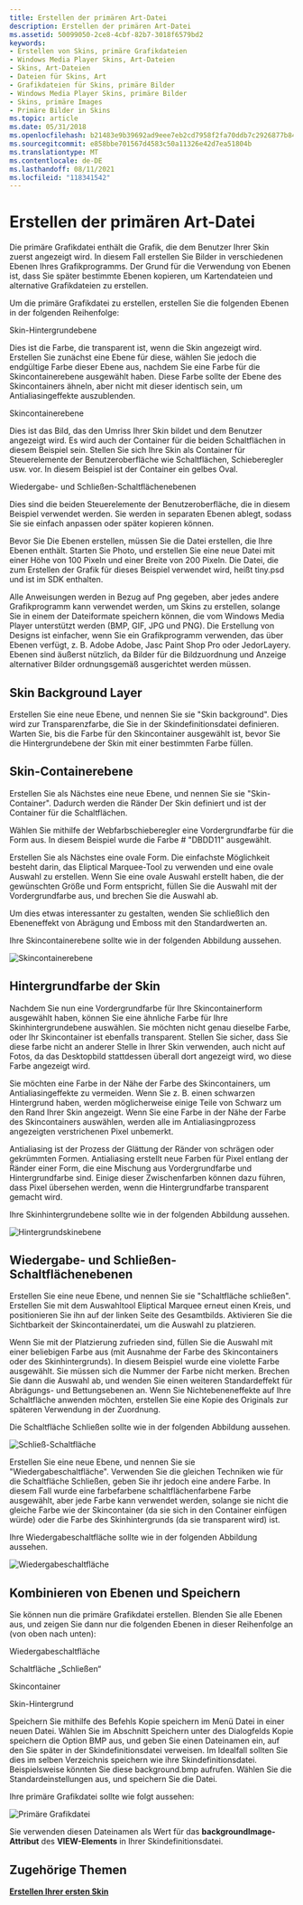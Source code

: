 ```yaml
---
title: Erstellen der primären Art-Datei
description: Erstellen der primären Art-Datei
ms.assetid: 50099050-2ce8-4cbf-82b7-3018f6579bd2
keywords:
- Erstellen von Skins, primäre Grafikdateien
- Windows Media Player Skins, Art-Dateien
- Skins, Art-Dateien
- Dateien für Skins, Art
- Grafikdateien für Skins, primäre Bilder
- Windows Media Player Skins, primäre Bilder
- Skins, primäre Images
- Primäre Bilder in Skins
ms.topic: article
ms.date: 05/31/2018
ms.openlocfilehash: b21483e9b39692ad9eee7eb2cd7958f2fa70ddb7c2926877b84f3f537156bd55
ms.sourcegitcommit: e858bbe701567d4583c50a11326e42d7ea51804b
ms.translationtype: MT
ms.contentlocale: de-DE
ms.lasthandoff: 08/11/2021
ms.locfileid: "118341542"
---
```

# <a name="creating-the-primary-art-file"></a>Erstellen der primären Art-Datei

Die primäre Grafikdatei enthält die Grafik, die dem Benutzer Ihrer Skin zuerst angezeigt wird. In diesem Fall erstellen Sie Bilder in verschiedenen Ebenen Ihres Grafikprogramms. Der Grund für die Verwendung von Ebenen ist, dass Sie später bestimmte Ebenen kopieren, um Kartendateien und alternative Grafikdateien zu erstellen.

Um die primäre Grafikdatei zu erstellen, erstellen Sie die folgenden Ebenen in der folgenden Reihenfolge:

Skin-Hintergrundebene

Dies ist die Farbe, die transparent ist, wenn die Skin angezeigt wird. Erstellen Sie zunächst eine Ebene für diese, wählen Sie jedoch die endgültige Farbe dieser Ebene aus, nachdem Sie eine Farbe für die Skincontainerebene ausgewählt haben. Diese Farbe sollte der Ebene des Skincontainers ähneln, aber nicht mit dieser identisch sein, um Antialiasingeffekte auszublenden.

Skincontainerebene

Dies ist das Bild, das den Umriss Ihrer Skin bildet und dem Benutzer angezeigt wird. Es wird auch der Container für die beiden Schaltflächen in diesem Beispiel sein. Stellen Sie sich Ihre Skin als Container für Steuerelemente der Benutzeroberfläche wie Schaltflächen, Schieberegler usw. vor. In diesem Beispiel ist der Container ein gelbes Oval.

Wiedergabe- und Schließen-Schaltflächenebenen

Dies sind die beiden Steuerelemente der Benutzeroberfläche, die in diesem Beispiel verwendet werden. Sie werden in separaten Ebenen ablegt, sodass Sie sie einfach anpassen oder später kopieren können.

Bevor Sie Die Ebenen erstellen, müssen Sie die Datei erstellen, die Ihre Ebenen enthält. Starten Sie Photo, und erstellen Sie eine neue Datei mit einer Höhe von 100 Pixeln und einer Breite von 200 Pixeln. Die Datei, die zum Erstellen der Grafik für dieses Beispiel verwendet wird, heißt tiny.psd und ist im SDK enthalten.

Alle Anweisungen werden in Bezug auf Png gegeben, aber jedes andere Grafikprogramm kann verwendet werden, um Skins zu erstellen, solange Sie in einem der Dateiformate speichern können, die vom Windows Media Player unterstützt werden (BMP, GIF, JPG und PNG). Die Erstellung von Designs ist einfacher, wenn Sie ein Grafikprogramm verwenden, das über Ebenen verfügt, z. B. Adobe Adobe, Jasc Paint Shop Pro oder JedorLayery. Ebenen sind äußerst nützlich, da Bilder für die Bildzuordnung und Anzeige alternativer Bilder ordnungsgemäß ausgerichtet werden müssen.

## <a name="skin-background-layer"></a>Skin Background Layer

Erstellen Sie eine neue Ebene, und nennen Sie sie "Skin background". Dies wird zur Transparenzfarbe, die Sie in der Skindefinitionsdatei definieren. Warten Sie, bis die Farbe für den Skincontainer ausgewählt ist, bevor Sie die Hintergrundebene der Skin mit einer bestimmten Farbe füllen.

## <a name="skin-container-layer"></a>Skin-Containerebene

Erstellen Sie als Nächstes eine neue Ebene, und nennen Sie sie "Skin-Container". Dadurch werden die Ränder Der Skin definiert und ist der Container für die Schaltflächen.

Wählen Sie mithilfe der Webfarbschieberegler eine Vordergrundfarbe für die Form aus. In diesem Beispiel wurde die Farbe \# "DBDD11" ausgewählt.

Erstellen Sie als Nächstes eine ovale Form. Die einfachste Möglichkeit besteht darin, das Eliptical Marquee-Tool zu verwenden und eine ovale Auswahl zu erstellen. Wenn Sie eine ovale Auswahl erstellt haben, die der gewünschten Größe und Form entspricht, füllen Sie die Auswahl mit der Vordergrundfarbe aus, und brechen Sie die Auswahl ab.

Um dies etwas interessanter zu gestalten, wenden Sie schließlich den Ebeneneffekt von Abrägung und Emboss mit den Standardwerten an.

Ihre Skincontainerebene sollte wie in der folgenden Abbildung aussehen.

![Skincontainerebene](images/g01cont.png)

## <a name="background-skin-color"></a>Hintergrundfarbe der Skin

Nachdem Sie nun eine Vordergrundfarbe für Ihre Skincontainerform ausgewählt haben, können Sie eine ähnliche Farbe für Ihre Skinhintergrundebene auswählen. Sie möchten nicht genau dieselbe Farbe, oder Ihr Skincontainer ist ebenfalls transparent. Stellen Sie sicher, dass Sie diese farbe nicht an anderer Stelle in Ihrer Skin verwenden, auch nicht auf Fotos, da das Desktopbild stattdessen überall dort angezeigt wird, wo diese Farbe angezeigt wird.

Sie möchten eine Farbe in der Nähe der Farbe des Skincontainers, um Antialiasingeffekte zu vermeiden. Wenn Sie z. B. einen schwarzen Hintergrund haben, werden möglicherweise einige Teile von Schwarz um den Rand Ihrer Skin angezeigt. Wenn Sie eine Farbe in der Nähe der Farbe des Skincontainers auswählen, werden alle im Antialiasingprozess angezeigten verstrichenen Pixel unbemerkt.

Antialiasing ist der Prozess der Glättung der Ränder von schrägen oder gekrümmten Formen. Antialiasing erstellt neue Farben für Pixel entlang der Ränder einer Form, die eine Mischung aus Vordergrundfarbe und Hintergrundfarbe sind. Einige dieser Zwischenfarben können dazu führen, dass Pixel übersehen werden, wenn die Hintergrundfarbe transparent gemacht wird.

Ihre Skinhintergrundebene sollte wie in der folgenden Abbildung aussehen.

![Hintergrundskinebene](images/g01backg.png)

## <a name="play-and-close-button-layers"></a>Wiedergabe- und Schließen-Schaltflächenebenen

Erstellen Sie eine neue Ebene, und nennen Sie sie "Schaltfläche schließen". Erstellen Sie mit dem Auswahltool Eliptical Marquee erneut einen Kreis, und positionieren Sie ihn auf der linken Seite des Gesamtbilds. Aktivieren Sie die Sichtbarkeit der Skincontainerdatei, um die Auswahl zu platzieren.

Wenn Sie mit der Platzierung zufrieden sind, füllen Sie die Auswahl mit einer beliebigen Farbe aus (mit Ausnahme der Farbe des Skincontainers oder des Skinhintergrunds). In diesem Beispiel wurde eine violette Farbe ausgewählt. Sie müssen sich die Nummer der Farbe nicht merken. Brechen Sie dann die Auswahl ab, und wenden Sie einen weiteren Standardeffekt für Abrägungs- und Bettungsebenen an. Wenn Sie Nichtebeneneffekte auf Ihre Schaltfläche anwenden möchten, erstellen Sie eine Kopie des Originals zur späteren Verwendung in der Zuordnung.

Die Schaltfläche Schließen sollte wie in der folgenden Abbildung aussehen.

![Schließ-Schaltfläche](images/g01qbut.png)

Erstellen Sie eine neue Ebene, und nennen Sie sie "Wiedergabeschaltfläche". Verwenden Sie die gleichen Techniken wie für die Schaltfläche Schließen, geben Sie ihr jedoch eine andere Farbe. In diesem Fall wurde eine farbefarbene schaltflächenfarbene Farbe ausgewählt, aber jede Farbe kann verwendet werden, solange sie nicht die gleiche Farbe wie der Skincontainer (da sie sich in den Container einfügen würde) oder die Farbe des Skinhintergrunds (da sie transparent wird) ist.

Ihre Wiedergabeschaltfläche sollte wie in der folgenden Abbildung aussehen.

![Wiedergabeschaltfläche](images/g01pbut.png)

## <a name="combine-layers-and-save"></a>Kombinieren von Ebenen und Speichern

Sie können nun die primäre Grafikdatei erstellen. Blenden Sie alle Ebenen aus, und zeigen Sie dann nur die folgenden Ebenen in dieser Reihenfolge an (von oben nach unten):

Wiedergabeschaltfläche

Schaltfläche „Schließen“

Skincontainer

Skin-Hintergrund

Speichern Sie mithilfe des Befehls Kopie speichern im Menü Datei in einer neuen Datei. Wählen Sie im Abschnitt Speichern unter des Dialogfelds Kopie speichern die Option BMP aus, und geben Sie einen Dateinamen ein, auf den Sie später in der Skindefinitionsdatei verweisen. Im Idealfall sollten Sie dies im selben Verzeichnis speichern wie ihre Skindefinitionsdatei. Beispielsweise könnten Sie diese background.bmp aufrufen. Wählen Sie die Standardeinstellungen aus, und speichern Sie die Datei.

Ihre primäre Grafikdatei sollte wie folgt aussehen:

![Primäre Grafikdatei](images/g01prime.png)

Sie verwenden diesen Dateinamen als Wert für das **backgroundImage-Attribut** des **VIEW-Elements** in Ihrer Skindefinitionsdatei.

## <a name="related-topics"></a>Zugehörige Themen

<dl> <dt>

[**Erstellen Ihrer ersten Skin**](building-your-first-skin.md)
</dt> </dl>

 

 




